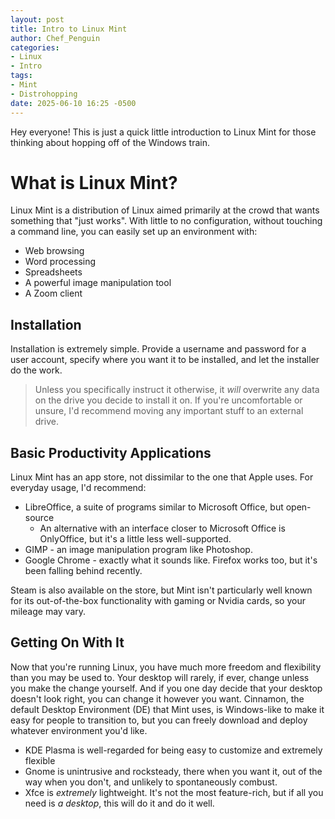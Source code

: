 ```yaml
---
layout: post
title: Intro to Linux Mint
author: Chef_Penguin
categories:
- Linux
- Intro
tags:
- Mint
- Distrohopping
date: 2025-06-10 16:25 -0500
---
```

Hey everyone! This is just a quick little introduction to Linux Mint for those thinking about hopping off of the Windows train.

# What is Linux Mint?

Linux Mint is a distribution of Linux aimed primarily at the crowd that wants something that "just works". With little to no configuration, without touching a command line, you can easily set up an environment with:
- Web browsing
- Word processing
- Spreadsheets
- A powerful image manipulation tool
- A Zoom client

## Installation

Installation is extremely simple. Provide a username and password for a user account, specify where you want it to be installed, and let the installer do the work.

> Unless you specifically instruct it otherwise, it *will* overwrite any data on the drive you decide to install it on. If you're uncomfortable or unsure, I'd recommend moving any important stuff to an external drive. 

## Basic Productivity Applications

Linux Mint has an app store, not dissimilar to the one that Apple uses. For everyday usage, I'd recommend: 

- LibreOffice, a suite of programs similar to Microsoft Office, but open-source
  - An alternative with an interface closer to Microsoft Office is OnlyOffice, but it's a little less well-supported.
- GIMP - an image manipulation program like Photoshop.
- Google Chrome - exactly what it sounds like. Firefox works too, but it's been falling behind recently.

Steam is also available on the store, but Mint isn't particularly well known for its out-of-the-box functionality with gaming or Nvidia cards, so your mileage may vary.

## Getting On With It

Now that you're running Linux, you have much more freedom and flexibility than you may be used to. Your desktop will rarely, if ever, change unless you make the change yourself. And if you one day decide that your desktop doesn't look right, you can change it however you want. 
Cinnamon, the default Desktop Environment (DE) that Mint uses, is Windows-like to make it easy for people to transition to, but you can freely download and deploy whatever environment you'd like. 
- KDE Plasma is well-regarded for being easy to customize and extremely flexible
- Gnome is unintrusive and rocksteady, there when you want it, out of the way when you don't, and unlikely to spontaneously combust.
- Xfce is *extremely* lightweight. It's not the most feature-rich, but if all you need is *a desktop*, this will do it and do it well.
